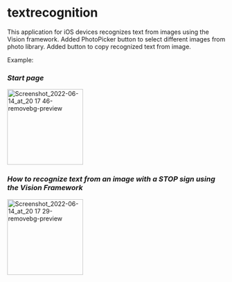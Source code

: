 # textrecognition
This application for iOS devices recognizes text from images using the Vision framework. Added PhotoPicker button to select different images from photo library. Added button to copy recognized text from image.

Example: 
 ### ***Start page***

<img width="175" alt="Screenshot_2022-06-14_at_20 17 46-removebg-preview" src="https://user-images.githubusercontent.com/98336440/173639372-1e3b4712-8c8e-4953-9b4e-822fdf2938cb.png">


### ***How to recognize text from an image with a STOP sign using the Vision Framework***

<img width="175" alt="Screenshot_2022-06-14_at_20 17 29-removebg-preview" src="https://user-images.githubusercontent.com/98336440/173638490-8b7ac873-8179-4df5-929c-98e0606081f1.png">
